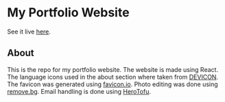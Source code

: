 # My Portfolio Website
See it live [here](https://bofmar.github.io/portfolio/).

## About
This is the repo for my portfolio website. The website is made using React. The language icons used in the about section where taken from [DEVICON](https://devicon.dev/). The favicon was generated using [favicon.io](https://favicon.io/). Photo editing was done using [remove.bg](https://www.remove.bg/). Email handling is done using [HeroTofu](https://herotofu.com/).
